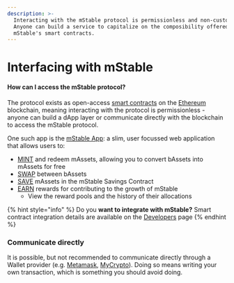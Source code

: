 ```yaml
---
description: >-
  Interacting with the mStable protocol is permissionless and non-custodial.
  Anyone can build a service to capitalize on the composibility offered through
  mStable's smart contracts.
---
```


# Interfacing with mStable

#### **How can I access the mStable protocol?**

The protocol exists as open-access [smart contracts](https://en.wikipedia.org/wiki/Smart_contract) on the [Ethereum](https://ethereum.org/) blockchain, meaning interacting with the protocol is permissionless - anyone can build a dApp layer or communicate directly with the blockchain to access the mStable protocol. 

One such app is the [mStable App](https://docs.mstable.org/mstable-assets/interfacing-with-mstable/app): a slim, user focussed web application that allows users to:

* [MINT](https://docs.mstable.org/mstable-assets/massets/minting-and-redemption) and redeem mAssets, allowing you to convert bAssets into mAssets for free
* [SWAP](https://docs.mstable.org/mstable-assets/massets/swapping) between bAssets
* [SAVE](https://docs.mstable.org/mstable-assets/massets/native-interest-rate) mAssets in the mStable Savings Contract
* [EARN](https://docs.mstable.org/mstable-assets/functions) rewards for contributing to the growth of mStable
  * View the reward pools and the history of their allocations

{% hint style="info" %}
Do you **want to integrate with mStable?** Smart contract integration details are available on the [Developers](../developers/integrating-mstable/developers.md) page
{% endhint %}

### Communicate directly

It is possible, but not recommended to communicate directly through a Wallet provider \(e.g. [Metamask](https://metamask.io/), [MyCrypto](https://mycrypto.com)\). Doing so means writing your own transaction, which is something you should avoid doing.

